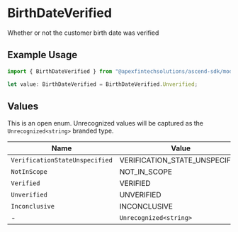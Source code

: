 # BirthDateVerified

Whether or not the customer birth date was verified

## Example Usage

```typescript
import { BirthDateVerified } from "@apexfintechsolutions/ascend-sdk/models/components";

let value: BirthDateVerified = BirthDateVerified.Unverified;
```

## Values

This is an open enum. Unrecognized values will be captured as the `Unrecognized<string>` branded type.

| Name                           | Value                          |
| ------------------------------ | ------------------------------ |
| `VerificationStateUnspecified` | VERIFICATION_STATE_UNSPECIFIED |
| `NotInScope`                   | NOT_IN_SCOPE                   |
| `Verified`                     | VERIFIED                       |
| `Unverified`                   | UNVERIFIED                     |
| `Inconclusive`                 | INCONCLUSIVE                   |
| -                              | `Unrecognized<string>`         |